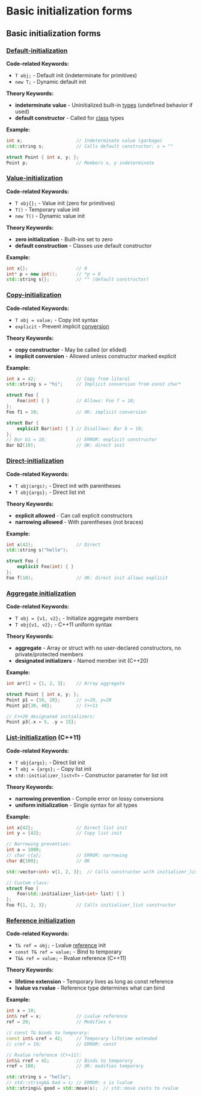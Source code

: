 # Basic initialization forms

## Basic initialization forms

### [Default-initialization](https://en.cppreference.com/w/cpp/language/default_initialization.html)

**Code-related Keywords:**
- `T obj;` - Default init (indeterminate for primitives)
- `new T;` - Dynamic default init

**Theory Keywords:**
- **indeterminate value** - Uninitialized built-in [types](../../02_types_and_objects/types.md) (undefined behavior if used)
- **default constructor** - Called for [class](../../09_classes/classes.md) types

**Example:**
```cpp
int x;                    // Indeterminate value (garbage)
std::string s;            // Calls default constructor: s = ""

struct Point { int x, y; };
Point p;                  // Members x, y indeterminate
```

### [Value-initialization](https://en.cppreference.com/w/cpp/language/value_initialization.html)

**Code-related Keywords:**
- `T obj{};` - Value init (zero for primitives)
- `T()` - Temporary value init
- `new T()` - Dynamic value init

**Theory Keywords:**
- **zero initialization** - Built-ins set to zero
- **default construction** - Classes use default constructor

**Example:**
```cpp
int x{};                  // 0
int* p = new int();       // *p = 0
std::string s{};          // "" (default constructor)
```

### [Copy-initialization](https://en.cppreference.com/w/cpp/language/copy_initialization.html)

**Code-related Keywords:**
- `T obj = value;` - Copy init syntax
- `explicit` - Prevent implicit [conversion](../../04_expressions/conversions.md)

**Theory Keywords:**
- **copy constructor** - May be called (or elided)
- **implicit conversion** - Allowed unless constructor marked explicit

**Example:**
```cpp
int x = 42;               // Copy from literal
std::string s = "hi";     // Implicit conversion from const char*

struct Foo {
    Foo(int) { }          // Allows: Foo f = 10;
};
Foo f1 = 10;              // OK: implicit conversion

struct Bar {
    explicit Bar(int) { } // Disallows: Bar b = 10;
};
// Bar b1 = 10;           // ERROR: explicit constructor
Bar b2(10);               // OK: direct init
```

### [Direct-initialization](https://en.cppreference.com/w/cpp/language/direct_initialization.html)

**Code-related Keywords:**
- `T obj(args);` - Direct init with parentheses
- `T obj{args};` - Direct list init

**Theory Keywords:**
- **explicit allowed** - Can call explicit constructors
- **narrowing allowed** - With parentheses (not braces)

**Example:**
```cpp
int x(42);                // Direct
std::string s("hello");

struct Foo {
    explicit Foo(int) { }
};
Foo f(10);                // OK: direct init allows explicit
```

### [Aggregate initialization](https://en.cppreference.com/w/cpp/language/aggregate_initialization.html)

**Code-related Keywords:**
- `T obj = {v1, v2};` - Initialize aggregate members
- `T obj{v1, v2};` - C++11 uniform syntax

**Theory Keywords:**
- **aggregate** - Array or struct with no user-declared constructors, no private/protected members
- **designated initializers** - Named member init (C++20)

**Example:**
```cpp
int arr[] = {1, 2, 3};    // Array aggregate

struct Point { int x, y; };
Point p1 = {10, 20};      // x=10, y=20
Point p2{30, 40};         // C++11

// C++20 designated initializers:
Point p3{.x = 5, .y = 15};
```

### [List-initialization](https://en.cppreference.com/w/cpp/language/list_initialization.html) (C++11)

**Code-related Keywords:**
- `T obj{args};` - Direct list init
- `T obj = {args};` - Copy list init
- `std::initializer_list<T>` - Constructor parameter for list init

**Theory Keywords:**
- **narrowing prevention** - Compile error on lossy conversions
- **uniform initialization** - Single syntax for all types

**Example:**
```cpp
int x{42};                // Direct list init
int y = {42};             // Copy list init

// Narrowing prevention:
int a = 1000;
// char c{a};             // ERROR: narrowing
char d{100};              // OK

std::vector<int> v{1, 2, 3};  // Calls constructor with initializer_list

// Custom class:
struct Foo {
    Foo(std::initializer_list<int> list) { }
};
Foo f{1, 2, 3};           // Calls initializer_list constructor
```

### [Reference initialization](https://en.cppreference.com/w/cpp/language/reference_initialization.html)

**Code-related Keywords:**
- `T& ref = obj;` - Lvalue [reference](../../05_declarations/compound_types.md) init
- `const T& ref = value;` - Bind to temporary
- `T&& ref = value;` - Rvalue reference (C++11)

**Theory Keywords:**
- **lifetime extension** - Temporary lives as long as const reference
- **lvalue vs rvalue** - Reference type determines what can bind

**Example:**
```cpp
int x = 10;
int& ref = x;             // Lvalue reference
ref = 20;                 // Modifies x

// const T& binds to temporary:
const int& cref = 42;     // Temporary lifetime extended
// cref = 10;             // ERROR: const

// Rvalue reference (C++11):
int&& rref = 42;          // Binds to temporary
rref = 100;               // OK: modifies temporary

std::string s = "hello";
// std::string&& bad = s; // ERROR: s is lvalue
std::string&& good = std::move(s);  // std::move casts to rvalue
```
